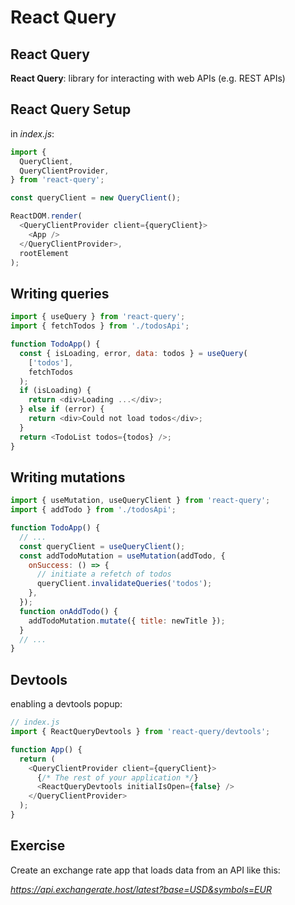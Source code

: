# React Query

## React Query

**React Query**: library for interacting with web APIs (e.g. REST APIs)

## React Query Setup

in _index.js_:

```js
import {
  QueryClient,
  QueryClientProvider,
} from 'react-query';

const queryClient = new QueryClient();

ReactDOM.render(
  <QueryClientProvider client={queryClient}>
    <App />
  </QueryClientProvider>,
  rootElement
);
```

## Writing queries

```js
import { useQuery } from 'react-query';
import { fetchTodos } from './todosApi';

function TodoApp() {
  const { isLoading, error, data: todos } = useQuery(
    ['todos'],
    fetchTodos
  );
  if (isLoading) {
    return <div>Loading ...</div>;
  } else if (error) {
    return <div>Could not load todos</div>;
  }
  return <TodoList todos={todos} />;
}
```

## Writing mutations

```js
import { useMutation, useQueryClient } from 'react-query';
import { addTodo } from './todosApi';

function TodoApp() {
  // ...
  const queryClient = useQueryClient();
  const addTodoMutation = useMutation(addTodo, {
    onSuccess: () => {
      // initiate a refetch of todos
      queryClient.invalidateQueries('todos');
    },
  });
  function onAddTodo() {
    addTodoMutation.mutate({ title: newTitle });
  }
  // ...
}
```

## Devtools

enabling a devtools popup:

```js
// index.js
import { ReactQueryDevtools } from 'react-query/devtools';

function App() {
  return (
    <QueryClientProvider client={queryClient}>
      {/* The rest of your application */}
      <ReactQueryDevtools initialIsOpen={false} />
    </QueryClientProvider>
  );
}
```

## Exercise

Create an exchange rate app that loads data from an API like this:

_https://api.exchangerate.host/latest?base=USD&symbols=EUR_
